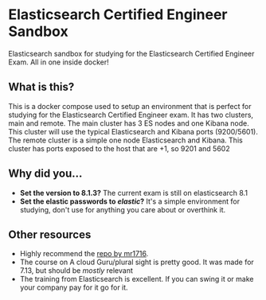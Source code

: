 # Elasticsearch Certified Engineer Sandbox
 Elasticsearch sandbox for studying for the Elasticsearch Certified Engineer Exam. All in one inside docker!

## What is this?
 This is a docker compose used to setup an environment that is perfect for studying for the Elasticsearch Certified Engineer exam. It has two clusters, main and remote. The main cluster has 3 ES nodes and one Kibana node. This cluster will use the typical Elasticsearch and Kibana ports (9200/5601). The remote cluster is a simple one node Elasticsearch and Kibana. This cluster has ports exposed to the host that are +1, so 9201 and 5602

 ## Why did you...
- **Set the version to 8.1.3?** The current exam is still on elasticsearch 8.1
- **Set the elastic passwords to *elastic*?** It's a simple environment for studying, don't use for anything you care about or overthink it.

## Other resources
- Highly recommend the [repo by mr1716](https://github.com/mr1716/Elastic-Certified-Engineer-Exam-8.1).
- The course on A cloud Guru/plural sight is pretty good. It was made for 7.13, but should be *mostly* relevant
- The training from Elasticsearch is excellent. If you can swing it or make your company pay for it go for it.